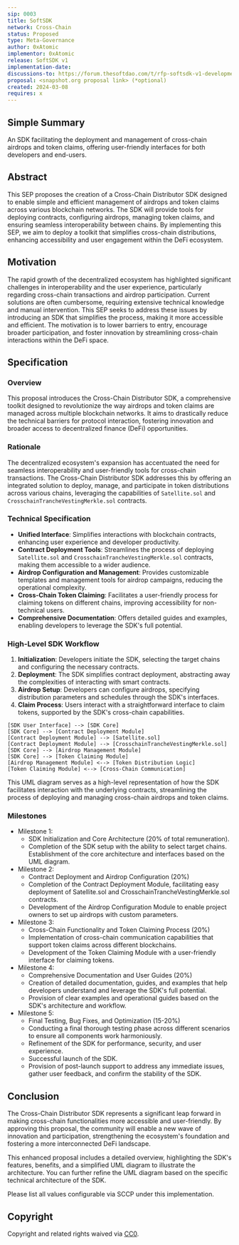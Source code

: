 ```yaml
---
sip: 0003
title: SoftSDK
network: Cross-Chain
status: Proposed
type: Meta-Governance
author: 0xAtomic
implementor: 0xAtomic
release: SoftSDK v1
implementation-date:
discussions-to: https://forum.thesoftdao.com/t/rfp-softsdk-v1-development/10722
proposal: <snapshot.org proposal link> (*optional)
created: 2024-03-08
requires: x
---
```


## Simple Summary

An SDK facilitating the deployment and management of cross-chain airdrops and token claims, offering user-friendly interfaces for both developers and end-users.


## Abstract

<!--A short (~200 word) description of the proposed change, the abstract should clearly describe the proposed change. This is what *will* be done if the SEP is implemented, not *why* it should be done or *how* it will be done. If the SEP proposes deploying a new contract, write, "we propose to deploy a new contract that will do x".-->

This SEP proposes the creation of a Cross-Chain Distributor SDK designed to enable simple and efficient management of airdrops and token claims across various blockchain networks. The SDK will provide tools for deploying contracts, configuring airdrops, managing token claims, and ensuring seamless interoperability between chains. By implementing this SEP, we aim to deploy a toolkit that simplifies cross-chain distributions, enhancing accessibility and user engagement within the DeFi ecosystem.



## Motivation

<!--This is the problem statement. This is the *why* of the SEP. It should clearly explain *why* the current state of the protocol is inadequate.  It is critical that you explain *why* the change is needed, if the SEP proposes changing how something is calculated, you must address *why* the current calculation is innaccurate or wrong. This is not the place to describe how the SEP will address the issue!-->

The rapid growth of the decentralized ecosystem has highlighted significant challenges in interoperability and the user experience, particularly regarding cross-chain transactions and airdrop participation. Current solutions are often cumbersome, requiring extensive technical knowledge and manual intervention. This SEP seeks to address these issues by introducing an SDK that simplifies the process, making it more accessible and efficient. The motivation is to lower barriers to entry, encourage broader participation, and foster innovation by streamlining cross-chain interactions within the DeFi space.


## Specification

<!--The specification should describe the syntax and semantics of any new feature, there are five sections
1. Overview
2. Rationale
3. Technical Specification
4. Test Cases
5. Configurable Values
-->

### Overview

<!--This is a high level overview of *how* the SEP will solve the problem. The overview should clearly describe how the new feature will be implemented.-->

This proposal introduces the Cross-Chain Distributor SDK, a comprehensive toolkit designed to revolutionize the way airdrops and token claims are managed across multiple blockchain networks. It aims to drastically reduce the technical barriers for protocol interaction, fostering innovation and broader access to decentralized finance (DeFi) opportunities.


### Rationale

<!--This is where you explain the reasoning behind how you propose to solve the problem. Why did you propose to implement the change in this way, what were the considerations and trade-offs. The rationale fleshes out what motivated the design and why particular design decisions were made. It should describe alternate designs that were considered and related work. The rationale may also provide evidence of consensus within the community, and should discuss important objections or concerns raised during discussion.-->

The decentralized ecosystem's expansion has accentuated the need for seamless interoperability and user-friendly tools for cross-chain transactions. The Cross-Chain Distributor SDK addresses this by offering an integrated solution to deploy, manage, and participate in token distributions across various chains, leveraging the capabilities of `Satellite.sol` and `CrosschainTrancheVestingMerkle.sol` contracts.

### Technical Specification

<!--The technical specification should outline the public API of the changes proposed. That is, changes to any of the interfaces Soft currently exposes or the creations of new ones.-->

- **Unified Interface**: Simplifies interactions with blockchain contracts, enhancing user experience and developer productivity.
- **Contract Deployment Tools**: Streamlines the process of deploying `Satellite.sol` and `CrosschainTrancheVestingMerkle.sol` contracts, making them accessible to a wider audience.
- **Airdrop Configuration and Management**: Provides customizable templates and management tools for airdrop campaigns, reducing the operational complexity.
- **Cross-Chain Token Claiming**: Facilitates a user-friendly process for claiming tokens on different chains, improving accessibility for non-technical users.
- **Comprehensive Documentation**: Offers detailed guides and examples, enabling developers to leverage the SDK's full potential.

### High-Level SDK Workflow
1. **Initialization**: Developers initiate the SDK, selecting the target chains and configuring the necessary contracts.
2. **Deployment**: The SDK simplifies contract deployment, abstracting away the complexities of interacting with smart contracts.
3. **Airdrop Setup**: Developers can configure airdrops, specifying distribution parameters and schedules through the SDK's interfaces.
4. **Claim Process**: Users interact with a straightforward interface to claim tokens, supported by the SDK's cross-chain capabilities.


```plaintext
[SDK User Interface] --> [SDK Core]
[SDK Core] --> [Contract Deployment Module]
[Contract Deployment Module] --> [Satellite.sol]
[Contract Deployment Module] --> [CrosschainTrancheVestingMerkle.sol]
[SDK Core] --> [Airdrop Management Module]
[SDK Core] --> [Token Claiming Module]
[Airdrop Management Module] <--> [Token Distribution Logic]
[Token Claiming Module] <--> [Cross-Chain Communication]
```

This UML diagram serves as a high-level representation of how the SDK facilitates interaction with the underlying contracts, streamlining the process of deploying and managing cross-chain airdrops and token claims.

### Milestones

- Milestone 1: 
	- SDK Initialization and Core Architecture (20% of total remuneration).
	- Completion of the SDK setup with the ability to select target chains.
	  Establishment of the core architecture and interfaces based on the UML diagram.
- Milestone 2:
	- Contract Deployment and Airdrop Configuration (20%)
	- Completion of the Contract Deployment Module, facilitating easy deployment of Satellite.sol and CrosschainTrancheVestingMerkle.sol contracts.
	- Development of the Airdrop Configuration Module to enable project owners to set up airdrops with custom parameters.
- Milestone 3: 
	- Cross-Chain Functionality and Token Claiming Process (20%)
	- Implementation of cross-chain communication capabilities that support token claims across different blockchains.
	- Development of the Token Claiming Module with a user-friendly interface for claiming tokens.
- Milestone 4: 
	- Comprehensive Documentation and User Guides (20%)
	- Creation of detailed documentation, guides, and examples that help developers understand and leverage the SDK's full potential.
	- Provision of clear examples and operational guides based on the SDK's architecture and workflow.
- Milestone 5: 
	- Final Testing, Bug Fixes, and Optimization (15-20%)
	- Conducting a final thorough testing phase across different scenarios to ensure all components work harmoniously.
	- Refinement of the SDK for performance, security, and user experience.
	- Successful launch of the SDK.
	- Provision of post-launch support to address any immediate issues, gather user feedback, and confirm the stability of the SDK.

## Conclusion

The Cross-Chain Distributor SDK represents a significant leap forward in making cross-chain functionalities more accessible and user-friendly. By approving this proposal, the community will enable a new wave of innovation and participation, strengthening the ecosystem's foundation and fostering a more interconnected DeFi landscape.


This enhanced proposal includes a detailed overview, highlighting the SDK's features, benefits, and a simplified UML diagram to illustrate the architecture. You can further refine the UML diagram based on the specific technical architecture of the SDK.


Please list all values configurable via SCCP under this implementation.

## Copyright

Copyright and related rights waived via [CC0](https://creativecommons.org/publicdomain/zero/1.0/).